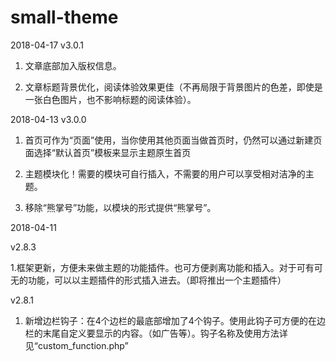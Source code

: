 # small-theme

2018-04-17
v3.0.1
1. 文章底部加入版权信息。

2. 文章标题背景优化，阅读体验效果更佳（不再局限于背景图片的色差，即使是一张白色图片，也不影响标题的阅读体验）。


2018-04-13
v3.0.0
1. 首页可作为“页面”使用，当你使用其他页面当做首页时，仍然可以通过新建页面选择“默认首页”模板来显示主题原生首页

2. 主题模块化！需要的模块可自行插入，不需要的用户可以享受相对洁净的主题。

3. 移除“熊掌号”功能，以模块的形式提供“熊掌号”。 

2018-04-11

v2.8.3

  1.框架更新，方便未来做主题的功能插件。也可方便剥离功能和插入。对于可有可无的功能，可以以主题插件的形式插入进去。（即将推出一个主题插件）

v2.8.1
1. 新增边栏钩子：在4个边栏的最底部增加了4个钩子。使用此钩子可方便的在边栏的末尾自定义要显示的内容。（如广告等）。钩子名称及使用方法详见“custom_function.php”
